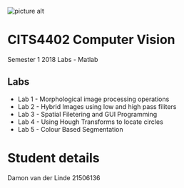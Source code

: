 ![picture alt](http://static.weboffice.uwa.edu.au/visualid/core-rebrand/img/uwacrest/uwacrest-blue.svg)

# CITS4402 Computer Vision 
Semester 1 2018 Labs - Matlab

## Labs
* Lab 1 - Morphological image processing operations
* Lab 2 - Hybrid Images using low and high pass filiters
* Lab 3 - Spatial Filetering and GUI Programming
* Lab 4 - Using Hough Transforms to locate circles 
* Lab 5 - Colour Based Segmentation

# Student details
Damon van der Linde 
21506136
